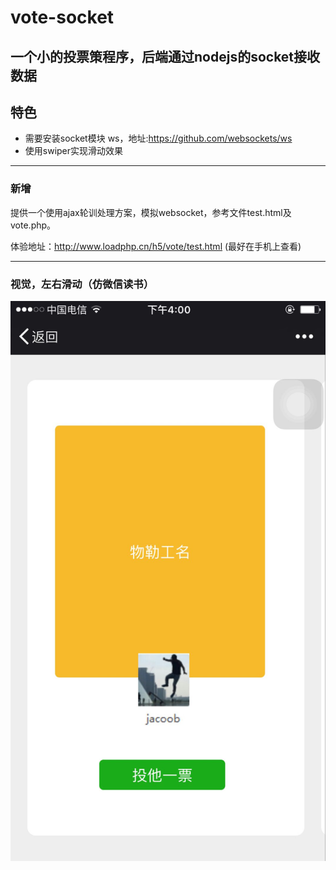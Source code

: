 # vote-socket
## 一个小的投票策程序，后端通过nodejs的socket接收数据

## 特色

* 需要安装socket模块 ws，地址:https://github.com/websockets/ws
* 使用swiper实现滑动效果


---------------

### 新增

提供一个使用ajax轮训处理方案，模拟websocket，参考文件test.html及vote.php。

体验地址：http://www.loadphp.cn/h5/vote/test.html  (最好在手机上查看)

----------


### 视觉，左右滑动（仿微信读书）

 ![4B23733CDC29009FE2B591AD9F914870](images/4B23733CDC29009FE2B591AD9F914870.jpg)